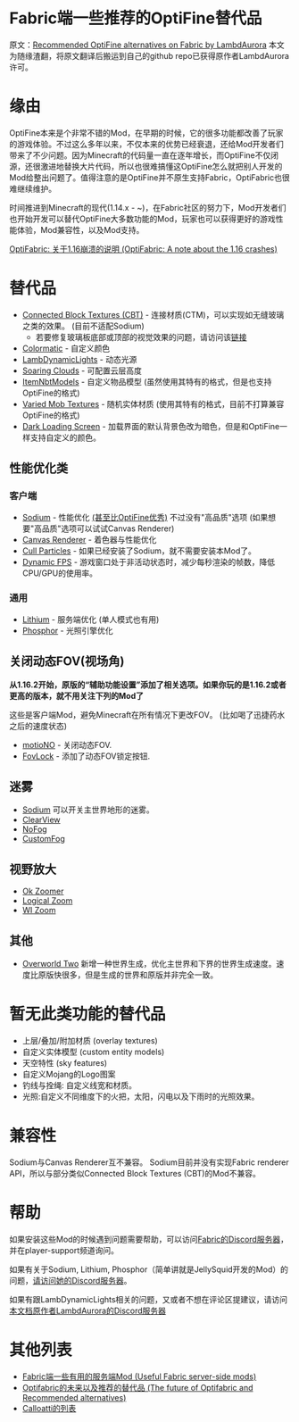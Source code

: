 # Fabric端一些推荐的OptiFine替代品
原文：[Recommended OptiFine alternatives on Fabric by LambdAurora][source]
本文为随缘渣翻，将原文翻译后搬运到自己的github repo已获得原作者LambdAurora许可。

[source]: https://gist.github.com/LambdAurora/1f6a4a99af374ce500f250c6b42e8754

# 缘由

OptiFine本来是个非常不错的Mod，在早期的时候，它的很多功能都改善了玩家的游戏体验。不过这么多年以来，不仅本来的优势已经衰退，还给Mod开发者们带来了不少问题。因为Minecraft的代码量一直在逐年增长，而OptiFine不仅闭源，还很激进地替换大片代码，所以也很难搞懂这OptiFine怎么就把别人开发的Mod给整出问题了。值得注意的是OptiFine并不原生支持Fabric，OptiFabric也很难继续维护。

时间推进到Minecraft的现代(1.14.x - ~)，在Fabric社区的努力下，Mod开发者们也开始开发可以替代OptiFine大多数功能的Mod，玩家也可以获得更好的游戏性能体验，Mod兼容性，以及Mod支持。

[OptiFabric: 关于1.16崩溃的说明 (OptiFabric: A note about the 1.16 crashes)][optifabric_issue]

[optifabric_issue]: https://github.com/modmuss50/OptiFabric/issues/242

# 替代品

- [Connected Block Textures (CBT)][cbt] - 连接材质(CTM)，可以实现如无缝玻璃之类的效果。 (目前不适配Sodium)
  - 若要修复玻璃板底部或顶部的视觉效果的问题，请访问该[链接][cbt_glass_panes]
- [Colormatic][colormatic] - 自定义颜色
- [LambDynamicLights][ldl] - 动态光源
- [Soaring Clouds][soaring_clouds] - 可配置云层高度
- [ItemNbtModels][inm] - 自定义物品模型 (虽然使用其特有的格式，但是也支持OptiFine的格式)
- [Varied Mob Textures][vmt] - 随机实体材质 (使用其特有的格式，目前不打算兼容OptiFine的格式)
- [Dark Loading Screen][dls] - 加载界面的默认背景色改为暗色，但是和OptiFine一样支持自定义的颜色。

[cbt]: https://www.curseforge.com/minecraft/mc-mods/connected-block-textures "Connected Block Textures的CurseForge页面"
[cbt_glass_panes]: https://github.com/Nuclearfarts/connected-block-textures/issues/1 "Connected Block Textures玻璃板修复资源包"
[colormatic]: https://www.curseforge.com/minecraft/mc-mods/colormatic "Colormatic的CurseForge页面"
[ldl]: https://www.curseforge.com/minecraft/mc-mods/lambdynamiclights "LambDynamicLights的CurseForge页面"
[soaring_clouds]: https://www.curseforge.com/minecraft/mc-mods/soaring-clouds "Soaring Clouds的CurseForge页面"
[inm]: https://github.com/Linguardium/ItemNbtModels "ItemNbtModels的GitHub页面"
[vmt]: https://www.curseforge.com/minecraft/mc-mods/varied-mob-textures "Varied Mob Textures的CurseForge页面"
[dls]: https://www.curseforge.com/minecraft/mc-mods/dark-loading-screen "Dark Loading Screen的CurseForge页面"

## 性能优化类

### 客户端

- [Sodium] - 性能优化 [(甚至比OptiFine优秀)](https://youtu.be/0fAB6pJK6U4) 不过没有"高品质"选项 (如果想要"高品质"选项可以试试Canvas Renderer)
- [Canvas Renderer][canvas] - 着色器与性能优化
- [Cull Particles][cull_particles] - 如果已经安装了Sodium，就不需要安装本Mod了。
- [Dynamic FPS] - 游戏窗口处于非活动状态时，减少每秒渲染的帧数，降低CPU/GPU的使用率。

[Sodium]: https://www.curseforge.com/minecraft/mc-mods/sodium "Sodium的CurseForge页面"
[canvas]: https://www.curseforge.com/minecraft/mc-mods/canvas-renderer "Canvas的CurseForge页面"
[cull_particles]: https://www.curseforge.com/minecraft/mc-mods/cull-particles-fabric "Cull Particles的CurseForge页面"
[Dynamic FPS]: https://www.curseforge.com/minecraft/mc-mods/dynamic-fps "Dynamic FPS的CurseForge页面"

### 通用

- [Lithium][lithium] - 服务端优化 (单人模式也有用)
- [Phosphor][phosphor] - 光照引擎优化

[lithium]: https://www.curseforge.com/minecraft/mc-mods/lithium "Lithium的CurseForge页面"
[phosphor]: https://www.curseforge.com/minecraft/mc-mods/phosphor "Phosphor的CurseForge页面"

## 关闭动态FOV(视场角)

**从1.16.2开始，原版的“辅助功能设置”添加了相关选项。如果你玩的是1.16.2或者更高的版本，就不用关注下列的Mod了**

这些是客户端Mod，避免Minecraft在所有情况下更改FOV。 (比如喝了迅捷药水之后的速度状态)

- [motioNO] - 关闭动态FOV.
- [FovLock] - 添加了动态FOV锁定按钮.

[motioNO]: https://www.curseforge.com/minecraft/mc-mods/motiono "MotioNo的CurseForge页面"
[FovLock]: https://github.com/ChloeDawn/FovLock "FovLock的GitHub页面"

## 迷雾

- [Sodium] 可以开关主世界地形的迷雾。
- [ClearView](https://www.curseforge.com/minecraft/mc-mods/clearview)
- [NoFog](https://www.curseforge.com/minecraft/mc-mods/nofog)
- [CustomFog](https://www.curseforge.com/minecraft/mc-mods/custom-fog)

## 视野放大

- [Ok Zoomer](https://www.curseforge.com/minecraft/mc-mods/ok-zoomer)
- [Logical Zoom](https://www.curseforge.com/minecraft/mc-mods/logical-zoom)
- [WI Zoom](https://www.curseforge.com/minecraft/mc-mods/wi-zoom)

## 其他

- [Overworld Two] 新增一种世界生成，优化主世界和下界的世界生成速度。速度比原版快很多，但是生成的世界和原版并非完全一致。

[Overworld Two]: https://www.curseforge.com/minecraft/mc-mods/overworld-two "Overworld Two的CurseForge页面"


# 暂无此类功能的替代品

- 上层/叠加/附加材质 (overlay textures)
- 自定义实体模型 (custom entity models)
- 天空特性 (sky features)
- 自定义Mojang的Logo图案
- 钓线与拴绳: 自定义线宽和材质。
- 光照:自定义不同维度下的火把，太阳，闪电以及下雨时的光照效果。

# 兼容性

Sodium与Canvas Renderer互不兼容。
Sodium目前并没有实现Fabric renderer API，所以与部分类似Connected Block Textures (CBT)的Mod不兼容。

# 帮助

如果安装这些Mod的时候遇到问题需要帮助，可以访问[Fabric的Discord服务器](https://discord.gg/v6v4pMv)，并在player-support频道询问。

如果有关于Sodium, Lithium, Phosphor（简单讲就是JellySquid开发的Mod）的问题，[请访问她的Discord服务器](https://jellysquid.me/discord)。

如果有跟LambDynamicLights相关的问题，又或者不想在评论区提建议，请访问[本文档原作者LambdAurora的Discord服务器](https://discord.gg/abEbzzv)

# 其他列表

 - [Fabric端一些有用的服务端Mod (Useful Fabric server-side mods)](https://gist.github.com/comp500/12417ee3685f6204362e933c9bcde603)
 - [Optifabric的未来以及推荐的替代品 (The future of Optifabric and Recommended alternatives)](https://gist.github.com/modmuss50/deff1658c4550ca8b16cb5d40ceaa468)
 - [Calloatti的列表](https://gist.github.com/calloatti/6220c04e136d329298fd35066dfcc9b0)
